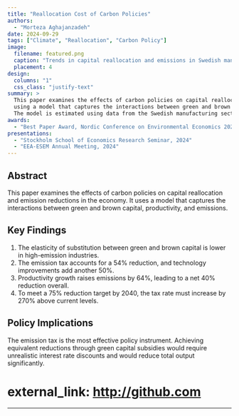 ```yaml
---
title: "Reallocation Cost of Carbon Policies"
authors:
  - "Morteza Aghajanzadeh"
date: 2024-09-29
tags: ["Climate", "Reallocation", "Carbon Policy"]
image:
  filename: featured.png
  caption: "Trends in capital reallocation and emissions in Swedish manufacturing, 1990–2015"
  placement: 4
design:
  columns: "1"
  css_class: "justify-text"
summary: >
  This paper examines the effects of carbon policies on capital reallocation and emission reductions in the economy,
  using a model that captures the interactions between green and brown capital, productivity, and emissions.
  The model is estimated using data from the Swedish manufacturing sector between 1990 and 2015.
awards:
  - "Best Paper Award, Nordic Conference on Environmental Economics 2024"
presentations:
  - "Stockholm School of Economics Research Seminar, 2024"
  - "EEA-ESEM Annual Meeting, 2024"
---
```

## Abstract
This paper examines the effects of carbon policies on capital reallocation and emission reductions in the economy.
It uses a model that captures the interactions between green and brown capital, productivity, and emissions.

## Key Findings
1. The elasticity of substitution between green and brown capital is lower in high-emission industries.
2. The emission tax accounts for a 54% reduction, and technology improvements add another 50%.
3. Productivity growth raises emissions by 64%, leading to a net 40% reduction overall.
4. To meet a 75% reduction target by 2040, the tax rate must increase by 270% above current levels.

## Policy Implications
The emission tax is the most effective policy instrument. Achieving equivalent reductions through green capital subsidies
would require unrealistic interest rate discounts and would reduce total output significantly.


# external_link: http://github.com



---
